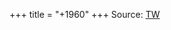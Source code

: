 +++
title = "+1960"
+++
Source: [TW](https://archive.org/details/deshika-prabandha/deshika-prabandham_kannaDa_sanskrit_v1/page/n1/mode/2up)